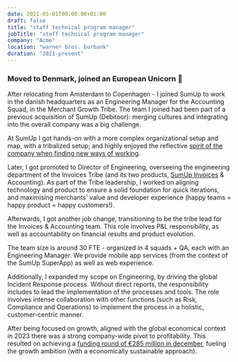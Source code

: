 ```yaml
---
date: 2021-05-01T00:00:00+01:00
draft: false
title: "staff technical program manager"
jobTitle: "staff technical program manager"
company: "Acme"
location: "warner bros. burbank"
duration: "2021-present"
---
```

### Moved to Denmark, joined an European Unicorn 🦄

After relocating from Amsterdam to Copenhagen - I joined SumUp to work in the danish headquarters as an Engineering Manager for the Accounting Squad, in the Merchant Growth Tribe. The team I joined had been part of a previous acquisition of SumUp (Debitoor): merging cultures and integrating into the overall company was a big challenge.

At SumUp I got hands-on with a more complex organizational setup and map, with a tribalized setup; and highly enjoyed the reflective [spirit of the company when finding new ways of working](https://www.sumup.com/en-us/wtf-sumup-organisation/).

Later, I got promoted to Director of Engineering, overseeing the engineering department of the Invoices Tribe (and its two products, [SumUp Invoices](https://www.sumup.com/en-gb/invoices/) & Accounting). As part of the Tribe leadership, I worked on aligning technology and product to ensure a solid foundation for quick iterations, and maximising merchants' value and developer experience (happy teams = happy product = happy customers!).

Afterwards, I got another job change, transitioning to be the tribe lead for the Invoices & Accounting team. This role involves P&L responsibility, as well as accountability on financial results and product evolution. 

The team size is around 30 FTE - organized in 4 squads + QA, each with an Engineering Manager. We provide mobile app services (from the context of the SumUp SuperApp) as well as web experience.

Additionally, I expanded my scope on Engineering, by driving the global Incident Response process. Without direct reports, the responsibility includes to lead the implementation of the processes and tools. The role involves intense collaboration with other functions (such as Risk, Compliance and Operations) to implement the process in a holistic, customer-centric manner. 

After being focused on growth, aligned with the global economical context in 2023 there was a strong company-wide pivot to profitability. This resulted on achieving a [funding round of €285 million in december](https://www.cnbc.com/2023/12/11/sumup-defies-fintech-funding-slump-with-307-million-fundraise.html), fueling the growth ambition (with a economically sustainable approach).